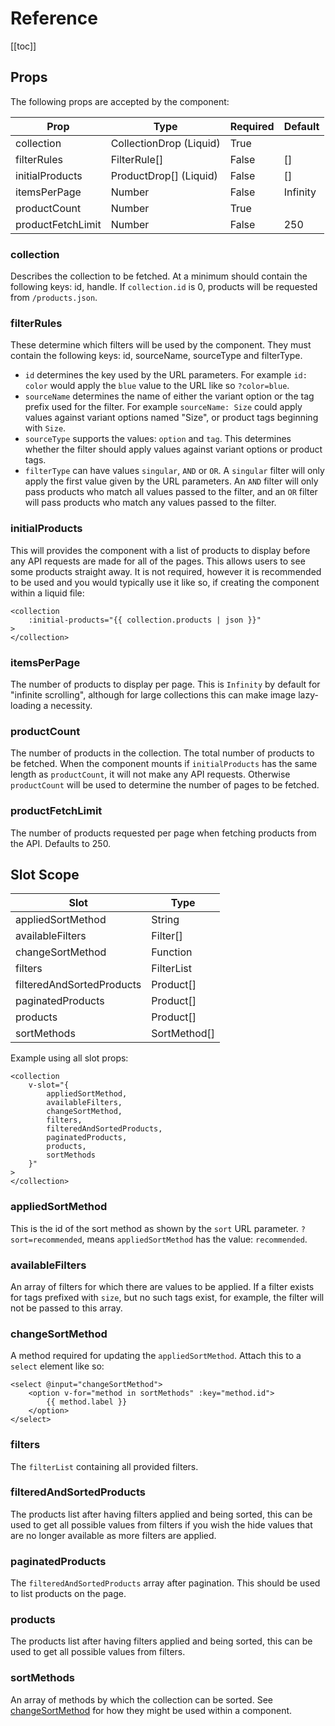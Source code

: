 # Reference

[[toc]]

## Props
The following props are accepted by the component:

| Prop              | Type                    | Required | Default  |
| ----------------- | ----------------------- | -------- | -------- |
| collection        | CollectionDrop (Liquid) | True     |          |
| filterRules       | FilterRule[]            | False    | []       |
| initialProducts   | ProductDrop[] (Liquid)  | False    | []       |
| itemsPerPage      | Number                  | False    | Infinity |
| productCount      | Number                  | True     |          |
| productFetchLimit | Number                  | False    | 250      |

### collection
Describes the collection to be fetched. At a minimum should contain the following keys:
id, handle. If `collection.id` is 0, products will be requested from `/products.json`.

### filterRules
These determine which filters will be used by the component. They must contain the following keys: id, sourceName, sourceType and filterType.

* `id` determines the key used by the URL parameters. For example `id: color` would apply the `blue` value to the URL like so `?color=blue`.
* `sourceName` determines the name of either the variant option or the tag prefix used for the filter. For example `sourceName: Size` could apply values against variant options named "Size", or product tags beginning with `Size`.
* `sourceType` supports the values: `option` and `tag`. This determines whether the filter should apply values against variant options or product tags.
* `filterType` can have values `singular`, `AND` or `OR`. A `singular` filter will only apply the first value given by the URL parameters. An `AND` filter will only pass products who match all values passed to the filter, and an `OR` filter will pass products who match any values passed to the filter.

### initialProducts
This will provides the component with a list of products to display before any API requests are made for all of the pages. This allows users to see some products straight away. It is not required, however it is recommended to be used and you would typically use it like so, if creating the component within a liquid file:
```vue
<collection
    :initial-products="{{ collection.products | json }}"
>
</collection>
```

### itemsPerPage
The number of products to display per page. This is `Infinity` by default for "infinite scrolling", although for large collections this can make image lazy-loading a necessity.

### productCount
The number of products in the collection. The total number of products to be fetched. When the component mounts if `initialProducts` has the same length as `productCount`, it will not make any API requests. Otherwise `productCount` will be used to determine the number of pages to be fetched.

### productFetchLimit
The number of products requested per page when fetching products from the API. Defaults to 250.


## Slot Scope

| Slot                      | Type         |
| ------------------------- | ------------ |
| appliedSortMethod         | String       |
| availableFilters          | Filter[]     |
| changeSortMethod          | Function     |
| filters                   | FilterList   |
| filteredAndSortedProducts | Product[]    |
| paginatedProducts         | Product[]    |
| products                  | Product[]    |
| sortMethods               | SortMethod[] |

Example using all slot props:
```vue
<collection
    v-slot="{
        appliedSortMethod,
        availableFilters,
        changeSortMethod,
        filters,
        filteredAndSortedProducts,
        paginatedProducts,
        products,
        sortMethods
    }"
>
</collection>
```

### appliedSortMethod
This is the id of the sort method as shown by the `sort` URL parameter. `?sort=recommended`, means `appliedSortMethod` has the value: `recommended`.

### availableFilters
An array of filters for which there are values to be applied. If a filter exists for tags prefixed with `size`, but no such tags exist, for example, the filter will not be passed to this array.

### changeSortMethod
A method required for updating the `appliedSortMethod`. Attach this to a `select` element like so:
```vue
<select @input="changeSortMethod">
    <option v-for="method in sortMethods" :key="method.id">
        {{ method.label }}
    </option>
</select>
```

### filters
The `filterList` containing all provided filters.

### filteredAndSortedProducts
The products list after having filters applied and being sorted, this can be used to get all possible values from filters if you wish the hide values that are no longer available as more filters are applied.

### paginatedProducts
The `filteredAndSortedProducts` array after pagination. This should be used to list products on the page.

### products
The products list after having filters applied and being sorted, this can be used to get all possible values from filters.

### sortMethods
An array of methods by which the collection can be sorted. See [changeSortMethod](#changesortmethod) for how they might be used within a component.
